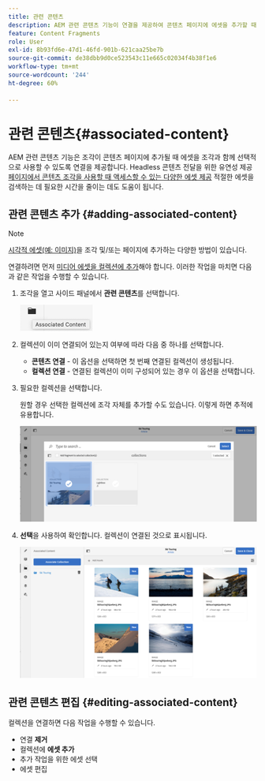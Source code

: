 ```yaml
---
title: 관련 콘텐츠
description: AEM 관련 콘텐츠 기능이 연결을 제공하여 콘텐츠 페이지에 에셋을 추가할 때 조각과 함께 해당 에셋을 선택적으로 사용할 수 있도록 함으로써 Headless 콘텐츠 전달에 유연성을 더하는 방법을 이해합니다.
feature: Content Fragments
role: User
exl-id: 8b93fd6e-47d1-46fd-901b-621caa25be7b
source-git-commit: de38dbb9d0ce523543c11e665c02034f4b38f1e6
workflow-type: tm+mt
source-wordcount: '244'
ht-degree: 60%

---
```


# 관련 콘텐츠{#associated-content}

AEM 관련 콘텐츠 기능은 조각이 콘텐츠 페이지에 추가될 때 에셋을 조각과 함께 선택적으로 사용할 수 있도록 연결을 제공합니다. Headless 콘텐츠 전달을 위한 유연성 제공 [페이지에서 콘텐츠 조각을 사용할 때 액세스할 수 있는 다양한 에셋 제공](/help/sites-authoring/content-fragments.md#using-associated-content) 적절한 에셋을 검색하는 데 필요한 시간을 줄이는 데도 도움이 됩니다.

## 관련 콘텐츠 추가 {#adding-associated-content}

>[!NOTE]
>
>[시각적 에셋(예: 이미지)](/help/assets/content-fragments/content-fragments.md#fragments-with-visual-assets)을 조각 및/또는 페이지에 추가하는 다양한 방법이 있습니다.

연결하려면 먼저 [미디어 에셋을 컬렉션에 추가](/help/assets/manage-collections.md)해야 합니다. 이러한 작업을 마치면 다음과 같은 작업을 수행할 수 있습니다.

1. 조각을 열고 사이드 패널에서 **관련 콘텐츠**&#x200B;를 선택합니다.

   ![관련 콘텐츠](assets/cfm-assoc-content-01.png)

1. 컬렉션이 이미 연결되어 있는지 여부에 따라 다음 중 하나를 선택합니다.

   * **콘텐츠 연결** - 이 옵션을 선택하면 첫 번째 연결된 컬렉션이 생성됩니다.
   * **컬렉션 연결** - 연결된 컬렉션이 이미 구성되어 있는 경우 이 옵션을 선택합니다.

1. 필요한 컬렉션을 선택합니다.

   원할 경우 선택한 컬렉션에 조각 자체를 추가할 수도 있습니다. 이렇게 하면 추적에 유용합니다.

   ![컬렉션 선택](assets/cfm-assoc-content-02.png)

1. **선택**&#x200B;을 사용하여 확인합니다. 컬렉션이 연결된 것으로 표시됩니다.

   ![cfm-6420-05](assets/cfm-assoc-content-03.png)

## 관련 콘텐츠 편집 {#editing-associated-content}

컬렉션을 연결하면 다음 작업을 수행할 수 있습니다.

* 연결 **제거**
* 컬렉션에 **에셋 추가**
* 추가 작업을 위한 에셋 선택
* 에셋 편집
